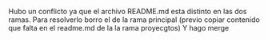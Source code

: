 Hubo un conflicto ya que el archivo README.md esta distinto en las dos ramas. Para resolverlo borro el de la rama principal (previo copiar contenido que falta en el readme.md de la la rama proyecgtos) Y hago merge
